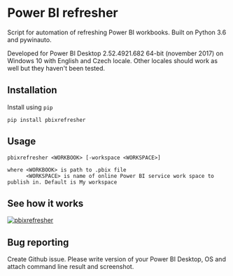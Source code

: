 Power BI refresher
======
Script for automation of refreshing Power BI workbooks.  Built on Python 3.6 and pywinauto.

Developed for Power BI Desktop 2.52.4921.682 64-bit (november 2017) on Windows 10 with English and Czech locale. Other locales should work as well but they haven't been tested.



Installation
------
Install using `pip`

```
pip install pbixrefresher
```

Usage
-----
```
pbixrefresher <WORKBOOK> [-workspace <WORKSPACE>]

where <WORKBOOK> is path to .pbix file
      <WORKSPACE> is name of online Power BI service work space to publish in. Default is My workspace
```

See how it works
-----
[![pbixrefresher](http://img.youtube.com/vi/8HSK_-1ULro/0.jpg)](https://www.youtube.com/watch?v=8HSK_-1ULro "pbixrefresher")

Bug reporting
-----
Create Github issue. Please write version of your Power BI Desktop, OS and attach command line result and screenshot.
